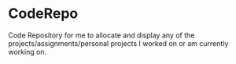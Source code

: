 # CodeRepo
Code Repository for me to allocate and display any of the projects/assignments/personal projects I worked on or am currently working on.
